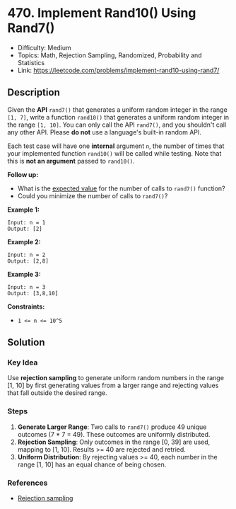 # 470. Implement Rand10() Using Rand7()

- Difficulty: Medium
- Topics: Math, Rejection Sampling, Randomized, Probability and Statistics
- Link: https://leetcode.com/problems/implement-rand10-using-rand7/

## Description

Given the **API** `rand7()` that generates a uniform random integer in the range `[1, 7]`, write a function `rand10()` that generates a uniform random integer in the range `[1, 10]`. You can only call the API `rand7()`, and you shouldn't call any other API. Please **do not** use a language's built-in random API.

Each test case will have one **internal** argument `n`, the number of times that your implemented function `rand10()` will be called while testing. Note that this is **not an argument** passed to `rand10()`.

**Follow up:**

- What is the [expected value](https://en.wikipedia.org/wiki/Expected_value) for the number of calls to `rand7()` function?
- Could you minimize the number of calls to `rand7()`?

**Example 1:**

```
Input: n = 1
Output: [2]
```

**Example 2:**

```
Input: n = 2
Output: [2,8]
```

**Example 3:**

```
Input: n = 3
Output: [3,8,10]
```

**Constraints:**

- `1 <= n <= 10^5`

## Solution

### Key Idea

Use **rejection sampling** to generate uniform random numbers in the range [1, 10] by first generating values from a larger range and rejecting values that fall outside the desired range.

### Steps

1. **Generate Larger Range**: Two calls to `rand7()` produce 49 unique outcomes (7 * 7 = 49). These outcomes are uniformly distributed.
2. **Rejection Sampling**: Only outcomes in the range [0, 39] are used, mapping to [1, 10]. Results >= 40 are rejected and retried.
3. **Uniform Distribution**: By rejecting values >= 40, each number in the range [1, 10] has an equal chance of being chosen.

### References

- [Rejection sampling](https://en.wikipedia.org/wiki/Rejection_sampling)
